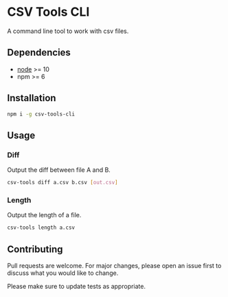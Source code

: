 # CSV Tools CLI

A command line tool to work with csv files.
## Dependencies

- [node](https://nodejs.org/en/) >= 10
- npm >= 6

## Installation

```bash
npm i -g csv-tools-cli
```

## Usage

### Diff
Output the diff between file A and B.

```bash
csv-tools diff a.csv b.csv [out.csv]
```

### Length
Output the length of a file.

```bash
csv-tools length a.csv
```

## Contributing
Pull requests are welcome. For major changes, please open an issue first to discuss what you would like to change.

Please make sure to update tests as appropriate.
